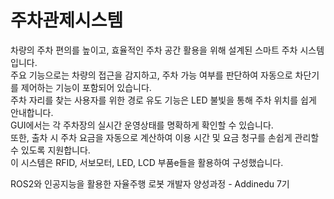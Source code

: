# 주차관제시스템
차량의 주차 편의를 높이고, 효율적인 주차 공간 활용을 위해 설계된 스마트 주차 시스템입니다.<br />
주요 기능으로는 차량의 접근을 감지하고, 주차 가능 여부를 판단하여 자동으로 차단기를 제어하는 기능이 포함되어 있습니다.<br /> 
주차 자리를 찾는 사용자를 위한 경로 유도 기능은 LED 불빛을 통해 주차 위치를 쉽게 안내합니다.<br />
GUI에서는 각 주차장의 실시간 운영상태를 명확하게 확인할 수 있습니다.<br /> 
또한, 출차 시 주차 요금을 자동으로 계산하여 이용 시간 및 요금 청구를 손쉽게 관리할 수 있도록 지원합니다.<br /> 
이 시스템은 RFID, 서보모터, LED, LCD 부품e들을 활용하여 구성했습니다.<br />

ROS2와 인공지능을 활용한 자율주행 로봇 개발자 양성과정 - Addinedu 7기
